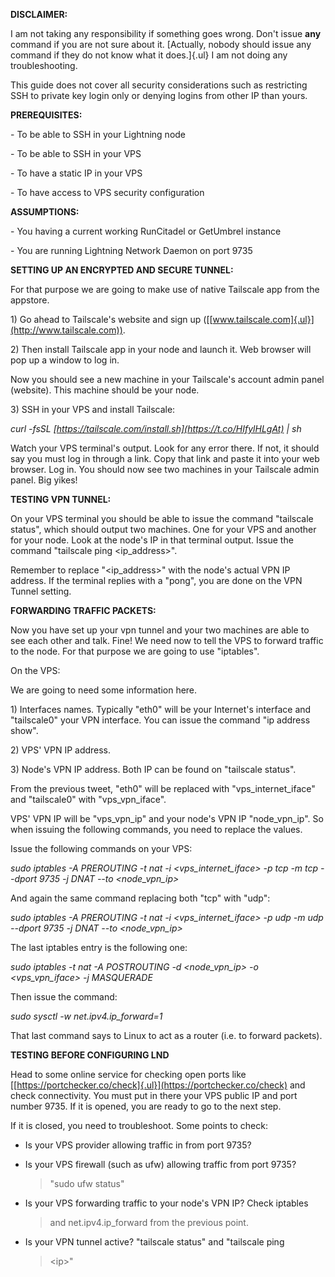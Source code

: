 **DISCLAIMER:**

I am not taking any responsibility if something goes wrong. Don't issue
**any** command if you are not sure about it. [Actually, nobody should
issue any command if they do not know what it does.]{.ul} I am not doing
any troubleshooting.

This guide does not cover all security considerations such as
restricting SSH to private key login only or denying logins from other
IP than yours.

**PREREQUISITES:**

\- To be able to SSH in your Lightning node

\- To be able to SSH in your VPS

\- To have a static IP in your VPS

\- To have access to VPS security configuration

**ASSUMPTIONS:**

\- You having a current working RunCitadel or GetUmbrel instance

\- You are running Lightning Network Daemon on port 9735

**SETTING UP AN ENCRYPTED AND SECURE TUNNEL:**

For that purpose we are going to make use of native Tailscale app from
the appstore.

1\) Go ahead to Tailscale\'s website and sign up
([[www.tailscale.com]{.ul}](http://www.tailscale.com)).

2\) Then install Tailscale app in your node and launch it. Web browser
will pop up a window to log in.

Now you should see a new machine in your Tailscale\'s account admin
panel (website). This machine should be your node.

3\) SSH in your VPS and install Tailscale:

*curl -fsSL*
*[https://tailscale.com/install.sh](https://t.co/HIfylHLgAt) \| sh*

Watch your VPS terminal\'s output. Look for any error there. If not, it
should say you must log in through a link. Copy that link and paste it
into your web browser. Log in. You should now see two machines in your
Tailscale admin panel. Big yikes!

**TESTING VPN TUNNEL:**

On your VPS terminal you should be able to issue the command \"tailscale
status\", which should output two machines. One for your VPS and another
for your node. Look at the node\'s IP in that terminal output. Issue the
command \"tailscale ping \<ip_address\>\".

Remember to replace \"\<ip_address\>\" with the node\'s actual VPN IP
address. If the terminal replies with a \"pong\", you are done on the
VPN Tunnel setting.

**FORWARDING TRAFFIC PACKETS:**

Now you have set up your vpn tunnel and your two machines are able to
see each other and talk. Fine! We need now to tell the VPS to forward
traffic to the node. For that purpose we are going to use \"iptables\".

On the VPS:

We are going to need some information here.

1\) Interfaces names. Typically \"eth0\" will be your Internet\'s
interface and \"tailscale0\" your VPN interface. You can issue the
command "ip address show".

2\) VPS\' VPN IP address.

3\) Node\'s VPN IP address. Both IP can be found on \"tailscale
status\".

From the previous tweet, \"eth0\" will be replaced with
\"vps_internet_iface\" and \"tailscale0\" with \"vps_vpn_iface\".

VPS\' VPN IP will be \"vps_vpn_ip\" and your node\'s VPN IP
\"node_vpn_ip\". So when issuing the following commands, you need to
replace the values.

Issue the following commands on your VPS:

*sudo iptables -A PREROUTING -t nat -i \<vps_internet_iface\> -p tcp -m
tcp \--dport 9735 -j DNAT \--to \<node_vpn_ip\>*

And again the same command replacing both \"tcp\" with \"udp\":

*sudo iptables -A PREROUTING -t nat -i \<vps_internet_iface\> -p udp -m
udp \--dport 9735 -j DNAT \--to \<node_vpn_ip\>*

The last iptables entry is the following one:

*sudo iptables -t nat -A POSTROUTING -d \<node_vpn_ip\> -o
\<vps_vpn_iface\> -j MASQUERADE*

Then issue the command:

*sudo sysctl -w net.ipv4.ip_forward=1*

That last command says to Linux to act as a router (i.e. to forward
packets).

**TESTING BEFORE CONFIGURING LND**

Head to some online service for checking open ports like
[[https://portchecker.co/check]{.ul}](https://portchecker.co/check) and
check connectivity. You must put in there your VPS public IP and port
number 9735. If it is opened, you are ready to go to the next step.

If it is closed, you need to troubleshoot. Some points to check:

-   Is your VPS provider allowing traffic in from port 9735?

-   Is your VPS firewall (such as ufw) allowing traffic from port 9735?
    > "sudo ufw status"

-   Is your VPS forwarding traffic to your node's VPN IP? Check iptables
    > and net.ipv4.ip_forward from the previous point.

-   Is your VPN tunnel active? "tailscale status" and "tailscale ping
    > \<ip\>"

